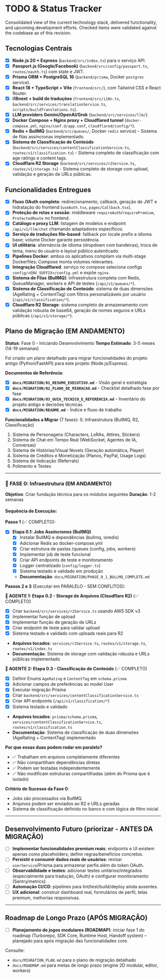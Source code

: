 # TODO & Status Tracker

Consolidated view of the current technology stack, delivered functionality, and upcoming development efforts. Checked items were validated against the codebase as of this revision.

## Tecnologias Centrais

- [x] **Node.js 20 + Express** (`backend/src/index.ts`) para o serviço API.
- [x] **Passport.js (Google/Facebook)** (`backend/src/config/passport.ts`, `routes/oauth.ts`) com state e JWT.
- [x] **Prisma ORM + PostgreSQL 16** (`backend/prisma`, Docker `postgres` service).
- [x] **React 18 + TypeScript + Vite** (`frontend/src/`), com Tailwind CSS e React Router.
- [x] **i18next + build de traduções** (`frontend/src/i18n.ts`, `backend/src/services/translationService.ts`, `scripts/buildTranslations.ts`).
- [x] **LLM providers Gemini/OpenAI/Grok** (`backend/src/services/llm/`).
- [x] **Docker Compose + Nginx proxy + Cloudflared tunnel** (`docker-compose.yml`, `nginx/conf.d/app.conf`, `cloudflared/config/*`).
- [x] **Redis + BullMQ** (`backend/src/queues/`, Docker `redis` service) - Sistema de filas assíncronas implementado.
- [x] **Sistema de Classificação de Conteúdo** (`backend/src/services/contentClassificationService.ts`, `routes/v1/classification.ts`) - Sistema completo de classificação com age ratings e content tags.
- [x] **Cloudflare R2 Storage** (`backend/src/services/r2Service.ts`, `routes/v1/storage.ts`) - Sistema completo de storage com upload, validação e geração de URLs públicas.

## Funcionalidades Entregues

- [x] **Fluxo OAuth completo**: redirecionamento, callback, geração de JWT e hidratação do frontend (`useAuth.tsx`, `pages/Callback.tsx`).
- [x] **Proteção de rotas e sessão**: middleware `requireAuth`/`requirePremium`, `ProtectedRoute` no frontend.
- [x] **Catálogo e proxy LLM**: listagem de modelos e endpoint `/api/v1/llm/chat` chamando adaptadores específicos.
- [x] **Serviço de traduções file-based**: fallback por locale prefix e idioma base; volume Docker garante persistência.
- [x] **UI utilitária**: alternância de idioma (dropdown com bandeiras), troca de tema, menu do usuário e layout público autenticado.
- [x] **Pipelines Docker**: ambos os aplicativos compilam via multi-stage Dockerfiles; Compose monta volumes relevantes.
- [x] **Integração Cloudflared**: serviço no compose seleciona configs `config/<ENV_SUFFIX>/config.yml` e expõe `nginx`.
- [x] **Sistema de Filas (BullMQ)**: infraestrutura completa com Redis, QueueManager, workers e API de testes (`/api/v1/queues/*`).
- [x] **Sistema de Classificação de Conteúdo**: sistema de duas dimensões (AgeRating + ContentTag) com filtros personalizáveis por usuário (`/api/v1/classification/*`).
- [x] **Cloudflare R2 Storage**: sistema completo de armazenamento com validação robusta de base64, geração de nomes seguros e URLs públicas (`/api/v1/storage/*`).

## Plano de Migração (EM ANDAMENTO)

**Status**: Fase 0 - Iniciando Desenvolvimento
**Tempo Estimado**: 3-5 meses (14-19 semanas)

Foi criado um plano detalhado para migrar funcionalidades do projeto antigo (Python/FastAPI) para este projeto (Node.js/Express).

**Documentos de Referência**:
- [x] **`docs/MIGRATION/01_RESUMO_EXECUTIVO.md`** - Visão geral e estratégia
- [x] **`docs/MIGRATION/02_PLANO_DE_MIGRACAO.md`** - Checklist detalhado fase por fase
- [x] **`docs/MIGRATION/03_GUIA_TECNICO_E_REFERENCIA.md`** - Inventário do projeto antigo e decisões técnicas
- [x] **`docs/MIGRATION/README.md`** - Índice e fluxo de trabalho

**Funcionalidades a Migrar** (7 fases):
0. Infraestrutura (BullMQ, R2, Classificação)
1. Sistema de Personagens (Characters, LoRAs, Attires, Stickers)
2. Sistema de Chat em Tempo Real (WebSocket, Agentes de IA, Conversas)
3. Sistema de Histórias/Visual Novels (Geração automática, Player)
4. Sistema de Créditos e Monetização (Planos, PayPal, Usage Logs)
5. Sistema de Indicação (Referrals)
6. Polimento e Testes

---

### 🚀 FASE 0: Infraestrutura (EM ANDAMENTO)

**Objetivo**: Criar fundação técnica para os módulos seguintes
**Duração**: 1-2 semanas

#### Sequência de Execução:

**Passo 1** (✅ COMPLETO):
- [x] **Etapa 0.1: Jobs Assíncronos (BullMQ)**
  - [x] Instalar BullMQ e dependências (bullmq, ioredis)
  - [x] Adicionar Redis ao docker-compose.yml
  - [x] Criar estrutura de pastas /queues (config, jobs, workers)
  - [x] Implementar job de teste funcional
  - [x] Criar API endpoints de teste e monitoramento
  - [x] Logger centralizado (`config/logger.ts`)
  - [x] Sistema testado e validado em produção
  - **Documentação**: `docs/MIGRATION/PHASE_0_1_BULLMQ_COMPLETE.md`

**Passos 2 e 3** (Executar em PARALELO - SEM CONFLITOS):

**👤 AGENTE 1: Etapa 0.2 - Storage de Arquivos (Cloudflare R2)** (✅ COMPLETO)
- [x] Criar `backend/src/services/r2Service.ts` usando AWS SDK v3
- [x] Implementar função de upload
- [x] Implementar função de geração de URLs
- [x] Criar endpoint de teste para validar upload
- [x] Sistema testado e validado com uploads reais para R2
- **Arquivos tocados**: `services/r2Service.ts`, `routes/v1/storage.ts`, `routes/v1/index.ts`
- **Documentação**: Sistema de storage com validação robusta e URLs públicas implementado

**👤 AGENTE 2: Etapa 0.3 - Classificação de Conteúdo** (✅ COMPLETO)
- [x] Definir Enums `AgeRating` e `ContentTag` em `schema.prisma`
- [x] Adicionar campos de preferências ao model User
- [x] Executar migração Prisma
- [x] Criar `backend/src/services/contentClassificationService.ts`
- [x] Criar API endpoints (`/api/v1/classification/*`)
- [x] Sistema testado e validado
- **Arquivos tocados**: `prisma/schema.prisma`, `services/contentClassificationService.ts`, `routes/v1/classification.ts`
- **Documentação**: Sistema de classificação de duas dimensões (AgeRating + ContentTag) implementado

**Por que essas duas podem rodar em paralelo?**
- ✅ Trabalham em arquivos completamente diferentes
- ✅ Não compartilham dependências diretas
- ✅ Podem ser testadas independentemente
- ✅ Não modificam estruturas compartilhadas (além do Prisma que é isolado)

**Critério de Sucesso da Fase 0**:
- Jobs são processados via BullMQ
- Arquivos podem ser enviados ao R2 e URLs geradas
- Sistema de classificação definido no banco e com lógica de filtro inicial

---

## Desenvolvimento Futuro (priorizar - ANTES DA MIGRAÇÃO)

- [ ] **Implementar funcionalidades premium reais**: endpoints e UI existem apenas como placeholders; definir regras/benefícios concretos.
- [ ] **Persistir e consumir dados reais de usuários**: revisar `userService`/Prisma para armazenar perfis além do token OAuth.
- [ ] **Observabilidade e testes**: adicionar testes unitários/integrados (especialmente para tradução, OAuth) e configurar monitoramento (Sentry/metrics).
- [ ] **Automação CI/CD**: pipelines para lint/test/build/deploy ainda ausentes.
- [ ] **UX adicional**: construir dashboard real, formulários de perfil, telas premium, melhorias responsivas.

---

## Roadmap de Longo Prazo (APÓS MIGRAÇÃO)

- [ ] **Planejamento de jogos modulares (ROADMAP)**: iniciar fase 1 do roadmap (Turborepo, SDK Core, Runtime Host, Handoff system) – planejado para após migração das funcionalidades core.

Consulte:
- `docs/MIGRATION_PLAN.md` para o plano de migração detalhado
- `docs/ROADMAP.md` para metas de longo prazo (engine 2D modular, editor, workers)